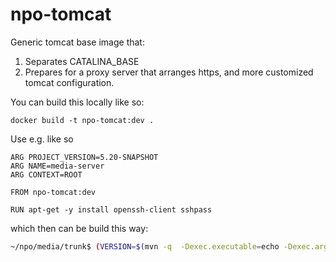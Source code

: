 # npo-tomcat

Generic tomcat base image that:

1. Separates CATALINA_BASE
2. Prepares for a  proxy server that arranges https, and more customized tomcat configuration.



You can build this locally like so:
```
docker build -t npo-tomcat:dev .
```
Use e.g. like so
```
ARG PROJECT_VERSION=5.20-SNAPSHOT
ARG NAME=media-server
ARG CONTEXT=ROOT

FROM npo-tomcat:dev

RUN apt-get -y install openssh-client sshpass

```
which then can be build this way:
```bash
~/npo/media/trunk$ (VERSION=$(mvn -q  -Dexec.executable=echo -Dexec.args='${project.version}' -N  exec:exec) ; docker build -t media:$VERSION --build-arg PROJECT_VERSION=$VERSION media-server)
```

